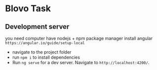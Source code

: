 # Blovo Task

## Development server
you need computer have nodejs + npm package manager 
install angular `https://angular.io/guide/setup-local`
- navigate to the project folder 
- run `npm i` to install dependencies 
- Run `ng serve` for a dev server. Navigate to `http://localhost:4200/`. 